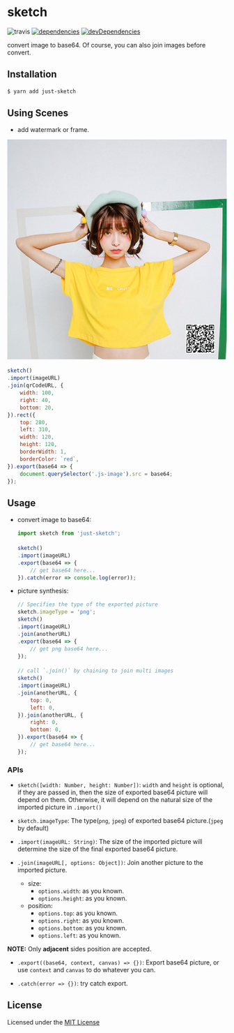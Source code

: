 # sketch

![travis](https://api.travis-ci.org/JustClear/just-sketch.svg?branch=master)
[![dependencies](https://david-dm.org/justclear/just-sketch.svg)](https://david-dm.org/justclear/just-sketch#info=dependencies&view=table)
[![devDependencies](https://david-dm.org/justclear/just-sketch/dev-status.svg)](https://david-dm.org/justclear/just-sketch#info=devDependencies&view=table)

convert image to base64. Of course, you can also join images before convert.

## Installation

```sh
$ yarn add just-sketch
```

## Using Scenes

- add watermark or frame.

![result](./result.png)

```js
sketch()
.import(imageURL)
.join(qrCodeURL, {
    width: 100,
    right: 40,
    bottom: 20,
}).rect({
    top: 280,
    left: 310,
    width: 120,
    height: 120,
    borderWidth: 1,
    borderColor: `red`,
}).export(base64 => {
    document.querySelector('.js-image').src = base64;
});
```

## Usage

- convert image to base64:
    ```js
    import sketch from 'just-sketch';

    sketch()
    .import(imageURL)
    .export(base64 => {
        // get base64 here...
    }).catch(error => console.log(error));
    ```

- picture synthesis:
    ```js
    // Specifies the type of the exported picture
    sketch.imageType = 'png';
    sketch()
    .import(imageURL)
    .join(anotherURL)
    .export(base64 => {
        // get png base64 here...
    });

    // call `.join()` by chaining to join multi images
    sketch()
    .import(imageURL)
    .join(anotherURL, {
        top: 0,
        left: 0,
    }).join(anotherURL, {
        right: 0,
        bottom: 0,
    }).export(base64 => {
        // get base64 here...
    });
    ```

### APIs

- `sketch([width: Number, height: Number])`: `width` and `height` is optional, if they are passed in, then the size of exported base64 picture will depend on them. Otherwise, it will depend on the natural size of the imported picture in `.import()`

- `sketch.imageType`: The type(`png`, `jpeg`) of exported base64 picture.(`jpeg` by default)

- `.import(imageURL: String)`: The size of the imported picture will determine the size of the final exported base64 picture.

- `.join(imageURL[, options: Object])`: Join another picture to the imported picture.
    - size:
        - `options.width`: as you known.
        - `options.height`: as you known.
    - position:
        - `options.top`: as you known.
        - `options.right`: as you known.
        - `options.bottom`: as you known.
        - `options.left`: as you known.

**NOTE:** Only **adjacent** sides position are accepted.

- `.export((base64, context, canvas) => {})`: Export base64 picture, or use `context` and `canvas` to do whatever you can.

- `.catch(error => {})`: try catch export.


## License

Licensed under the [MIT License](https://github.com/JustClear/just-sketch/blob/master/LICENSE)
